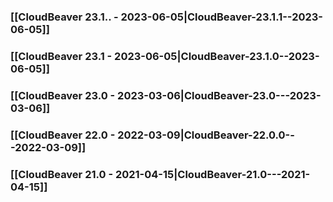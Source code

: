 ### [[CloudBeaver 23.1.. - 2023-06-05|CloudBeaver-23.1.1--2023-06-05]]

### [[CloudBeaver 23.1 - 2023-06-05|CloudBeaver-23.1.0--2023-06-05]]

### [[CloudBeaver 23.0 - 2023-03-06|CloudBeaver-23.0---2023-03-06]]

### [[CloudBeaver 22.0 - 2022-03-09|CloudBeaver-22.0.0---2022-03-09]]

### [[CloudBeaver 21.0 - 2021-04-15|CloudBeaver-21.0---2021-04-15]]